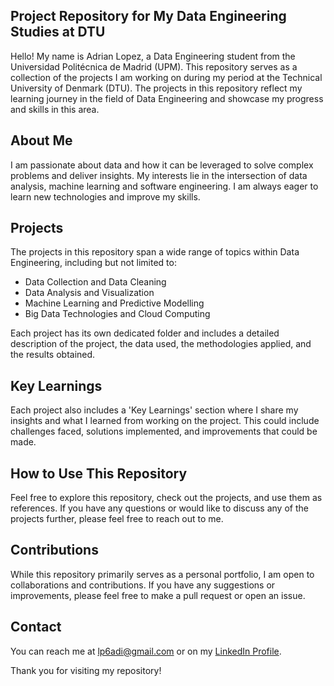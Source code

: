 ## Project Repository for My Data Engineering Studies at DTU

Hello! My name is Adrian Lopez, a Data Engineering student from the Universidad Politécnica de Madrid (UPM). This repository serves as a collection of the projects I am working on during my period at the Technical University of Denmark (DTU). The projects in this repository reflect my learning journey in the field of Data Engineering and showcase my progress and skills in this area.

## About Me

I am passionate about data and how it can be leveraged to solve complex problems and deliver insights. My interests lie in the intersection of data analysis, machine learning and software engineering. I am always eager to learn new technologies and improve my skills.

## Projects

The projects in this repository span a wide range of topics within Data Engineering, including but not limited to:

- Data Collection and Data Cleaning
- Data Analysis and Visualization
- Machine Learning and Predictive Modelling
- Big Data Technologies and Cloud Computing

Each project has its own dedicated folder and includes a detailed description of the project, the data used, the methodologies applied, and the results obtained.

## Key Learnings

Each project also includes a 'Key Learnings' section where I share my insights and what I learned from working on the project. This could include challenges faced, solutions implemented, and improvements that could be made.

## How to Use This Repository

Feel free to explore this repository, check out the projects, and use them as references. If you have any questions or would like to discuss any of the projects further, please feel free to reach out to me.

## Contributions

While this repository primarily serves as a personal portfolio, I am open to collaborations and contributions. If you have any suggestions or improvements, please feel free to make a pull request or open an issue.

## Contact

You can reach me at lp6adi@gmail.com or on my [LinkedIn Profile](www.linkedin.com/in/adrián-lópez-pirvu-4b2936258).


Thank you for visiting my repository!

